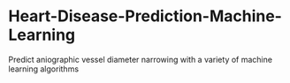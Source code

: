 # Heart-Disease-Prediction-Machine-Learning
Predict aniographic vessel diameter narrowing with a variety of machine learning algorithms  

